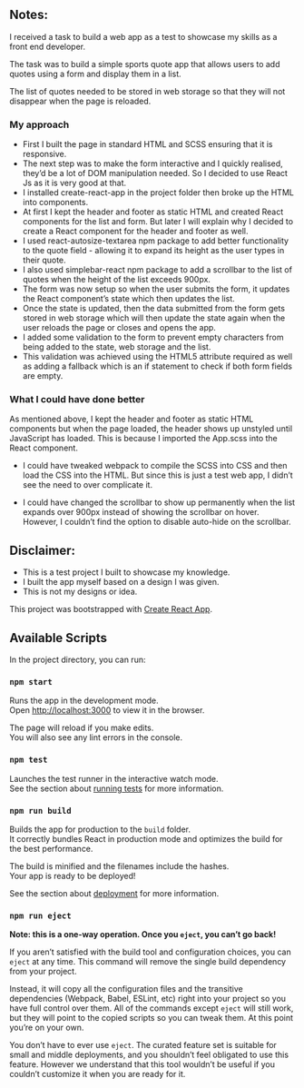 ## Notes:
I received a task to build a web app as a test to showcase my skills as a front end developer.

The task was to build a simple sports quote app that allows users to add quotes using a form and display them in a list.

The list of quotes needed to be stored in web storage so that they will not disappear when the page is reloaded.

### My approach
- First I built the page in standard HTML and SCSS ensuring that it is responsive.
- The next step was to make the form interactive and I quickly realised, they’d be a lot of DOM manipulation needed. So I decided to use React Js as it is very good at that.
- I installed create-react-app in the project folder then broke up the HTML into components.
- At first I kept the header and footer as static HTML and created React components for the list and form. But later I will explain why I decided to create a React component for the header and footer as well.
- I used react-autosize-textarea npm package to add better functionality to the quote field - allowing it to expand its height as the user types in their quote.
- I also used simplebar-react npm package to add a scrollbar to the list of quotes when the height of the list exceeds 900px.
- The form was now setup so when the user submits the form, it updates the React component’s state which then updates the list.
- Once the state is updated, then the data submitted from the form gets stored in web storage which will then update the state again when the user reloads the page or closes and opens the app.
- I added some validation to the form to prevent empty characters from being added to the state, web storage and the list.
- This validation was achieved using the HTML5 attribute required as well as adding a fallback which is an if statement to check if both form fields are empty.

### What I could have done better
As mentioned above, I kept the header and footer as static HTML components but when the page loaded, the header shows up unstyled until JavaScript has loaded. This is because I imported the App.scss into the React component.

- I could have tweaked webpack to compile the SCSS into CSS and then load the CSS into the HTML. But since this is just a test web app, I didn’t see the need to over complicate it.

- I could have changed the scrollbar to show up permanently when the list expands over 900px instead of showing the scrollbar on hover. However, I couldn’t find the option to disable auto-hide on the scrollbar.


## Disclaimer:
- This is a test project I built to showcase my knowledge.
- I built the app myself based on a design I was given.
- This is not my designs or idea.

This project was bootstrapped with [Create React App](https://github.com/facebook/create-react-app).

## Available Scripts

In the project directory, you can run:

### `npm start`

Runs the app in the development mode.<br>
Open [http://localhost:3000](http://localhost:3000) to view it in the browser.

The page will reload if you make edits.<br>
You will also see any lint errors in the console.

### `npm test`

Launches the test runner in the interactive watch mode.<br>
See the section about [running tests](https://facebook.github.io/create-react-app/docs/running-tests) for more information.

### `npm run build`

Builds the app for production to the `build` folder.<br>
It correctly bundles React in production mode and optimizes the build for the best performance.

The build is minified and the filenames include the hashes.<br>
Your app is ready to be deployed!

See the section about [deployment](https://facebook.github.io/create-react-app/docs/deployment) for more information.

### `npm run eject`

**Note: this is a one-way operation. Once you `eject`, you can’t go back!**

If you aren’t satisfied with the build tool and configuration choices, you can `eject` at any time. This command will remove the single build dependency from your project.

Instead, it will copy all the configuration files and the transitive dependencies (Webpack, Babel, ESLint, etc) right into your project so you have full control over them. All of the commands except `eject` will still work, but they will point to the copied scripts so you can tweak them. At this point you’re on your own.

You don’t have to ever use `eject`. The curated feature set is suitable for small and middle deployments, and you shouldn’t feel obligated to use this feature. However we understand that this tool wouldn’t be useful if you couldn’t customize it when you are ready for it.

